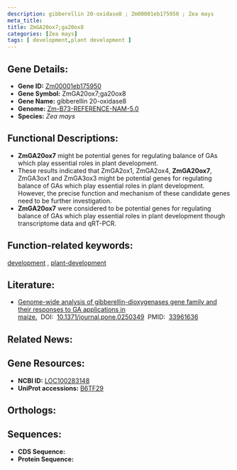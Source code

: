 ```yaml
---
description: gibberellin 20-oxidase8 ; Zm00001eb175950 ; Zea mays
meta_title:
title: ZmGA20ox7;ga20ox8
categories: [Zea mays]
tags: [ development,plant development ]
---
```


## Gene Details:
- **Gene ID:**	[Zm00001eb175950](https://www.maizegdb.org/gene_center/gene/Zm00001eb175950)
- **Gene Symbol:** ZmGA20ox7;ga20ox8
- **Gene Name:** gibberellin 20-oxidase8
- **Genome:** [Zm-B73-REFERENCE-NAM-5.0](https://www.maizegdb.org/genome/assembly/Zm-B73-REFERENCE-NAM-5.0)
- **Species:** *Zea mays*

## Functional Descriptions:
   - **ZmGA20ox7** might be potential genes for regulating balance of GAs which play essential roles in plant development.
   - These results indicated that ZmGA2ox1, ZmGA2ox4, **ZmGA20ox7**, ZmGA3ox1 and ZmGA3ox3 might be potential genes for regulating balance of GAs which play essential roles in plant development. However, the precise function and mechanism of these candidate genes need to be further investigation.
   - **ZmGA20ox7** were considered to be potential genes for regulating balance of GAs which play essential roles in plant development though transcriptome data and qRT-PCR.

## Function-related keywords:
[development](/tags/development/)&nbsp;,&nbsp;[plant-development](/tags/plant-development/)

## Literature:
   - [Genome-wide analysis of gibberellin-dioxygenases gene family and their responses to GA applications in maize.]( https://journals.plos.org/plosone/article?id=10.1371/journal.pone.0250349)&nbsp;&nbsp;DOI:&nbsp;&nbsp;[10.1371/journal.pone.0250349](https://journals.plos.org/plosone/article?id=10.1371/journal.pone.0250349)&nbsp;&nbsp;PMID:&nbsp;&nbsp;[33961636](https://pubmed.ncbi.nlm.nih.gov/33961636/)

## Related News:

## Gene Resources:
- **NCBI ID:**  [LOC100283148](https://www.ncbi.nlm.nih.gov/gene/?term=LOC100283148)
- **UniProt accessions:** [B6TF29](https://www.uniprot.org/uniprotkb/B6TF29/entry)

## Orthologs:

## Sequences:
- **CDS Sequence:**
- **Protein Sequence:**
